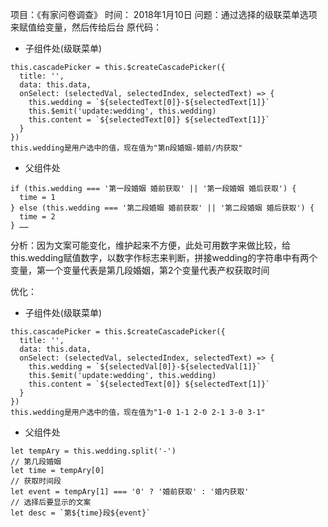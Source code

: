
项目：《有家问卷调查》
时间： 2018年1月10日
问题：通过选择的级联菜单选项来赋值给变量，然后传给后台
原代码：
* 子组件处(级联菜单)
```
this.cascadePicker = this.$createCascadePicker({
  title: '',
  data: this.data,
  onSelect: (selectedVal, selectedIndex, selectedText) => {
    this.wedding = `${selectedText[0]}-${selectedText[1]}`
    this.$emit('update:wedding', this.wedding)
    this.content = `${selectedText[0]} ${selectedText[1]}`
  }
})
this.wedding是用户选中的值，现在值为"第n段婚姻-婚前/内获取"
```
* 父组件处
```
if (this.wedding === '第一段婚姻 婚前获取' || '第一段婚姻 婚后获取') {
  time = 1
} else (this.wedding === '第二段婚姻 婚前获取' || '第二段婚姻 婚后获取') {
  time = 2
} ……
```

分析：因为文案可能变化，维护起来不方便，此处可用数字来做比较，给this.wedding赋值数字，以数字作标志来判断，拼接wedding的字符串中有两个变量，第一个变量代表是第几段婚姻，第2个变量代表产权获取时间

优化：

* 子组件处(级联菜单)
```
this.cascadePicker = this.$createCascadePicker({
  title: '',
  data: this.data,
  onSelect: (selectedVal, selectedIndex, selectedText) => {
    this.wedding = `${selectedVal[0]}-${selectedVal[1]}`
    this.$emit('update:wedding', this.wedding)
    this.content = `${selectedText[0]} ${selectedText[1]}`
  }
})
this.wedding是用户选中的值，现在值为"1-0 1-1 2-0 2-1 3-0 3-1"
```

* 父组件处
```
let tempAry = this.wedding.split('-')
// 第几段婚姻
let time = tempAry[0]
// 获取时间段
let event = tempAry[1] === '0' ? '婚前获取' : '婚内获取'
// 选择后要显示的文案
let desc = `第${time}段${event}`
```
